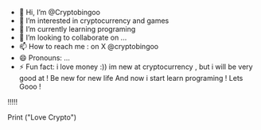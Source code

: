 - 👋 Hi, I’m @Cryptobingoo
- 👀 I’m interested in cryptocurrency and games
- 🌱 I’m currently learning programing
- 💞️ I’m looking to collaborate on ...
- 📫 How to reach me : on X @cryptobingoo
- 😄 Pronouns: ...
- ⚡ Fun fact: i love money :))
im new at cryptocurrency , but i will be very good at !
Be new for new life
And now i start learn programing !
Lets Gooo !

!!!!!

Print ("Love Crypto")


<!---
Cryptobingoo/Cryptobingoo is a ✨ special ✨ repository because its `README.md` (this file) appears on your GitHub profile.
You can click the Preview link to take a look at your changes.
--->
